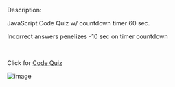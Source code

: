 Description: 
<br>
<p> JavaScript Code Quiz w/ countdown timer 60 sec. </P>
<p> Incorrect answers penelizes -10 sec on timer countdown <p>
<br>

Click for [Code Quiz](https://cariasj.github.io/codequiz/)
  
 ![image](https://user-images.githubusercontent.com/25235663/150696326-2c00b0b5-605e-44ca-bb3c-a4baf808694d.png)

